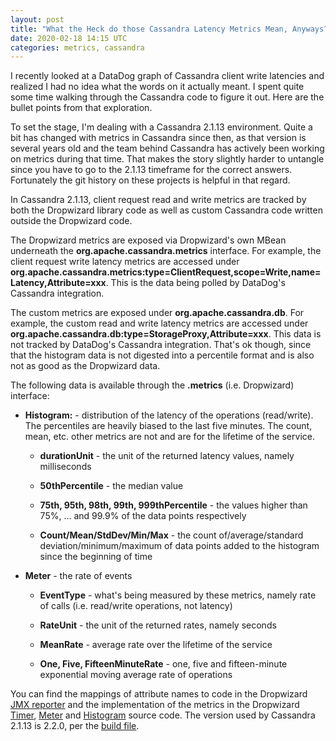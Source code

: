 ```yaml
---
layout: post
title: "What the Heck do those Cassandra Latency Metrics Mean, Anyways?"
date: 2020-02-18 14:15 UTC
categories: metrics, cassandra
---
```


I recently looked at a DataDog graph of Cassandra client write latencies
and realized I had no idea what the words on it actually meant.  I spent
quite some time walking through the Cassandra code to figure it out.
Here are the bullet points from that exploration.

To set the stage, I'm dealing with a Cassandra 2.1.13 environment.
Quite a bit has changed with metrics in Cassandra since then, as that
version is several years old and the team behind Cassandra has actively
been working on metrics during that time.  That makes the story slightly
harder to untangle since you have to go to the 2.1.13 timeframe for the
correct answers.  Fortunately the git history on these projects is
helpful in that regard.

In Cassandra 2.1.13, client request read and write metrics are tracked by
both the Dropwizard library code as well as custom Cassandra code
written outside the Dropwizard code.

The Dropwizard metrics are exposed via Dropwizard's own MBean underneath
the **org.apache.cassandra.metrics** interface.  For example, the client
request write latency metrics are accessed under
**org.apache.cassandra.metrics:type=ClientRequest,scope=Write,name=Latency,Attribute=xxx**.
This is the data being polled by DataDog's Cassandra integration.

The custom metrics are exposed under **org.apache.cassandra.db**.  For
example, the custom read and write latency metrics are accessed under
**org.apache.cassandra.db:type=StorageProxy,Attribute=xxx**.  This data
is not tracked by DataDog's Cassandra integration.  That's ok though,
since that the histogram data is not digested into a percentile format
and is also not as good as the Dropwizard data.

The following data is available through the **.metrics** (i.e.
Dropwizard) interface:

-   **Histogram:** - distribution of the latency of the operations
    (read/write).  The percentiles are heavily biased to the last five
    minutes.  The count, mean, etc. other metrics are not and are for
    the lifetime of the service.

    -   **durationUnit** - the unit of the returned latency values,
        namely milliseconds

    -   **50thPercentile** - the median value

    -   **75th, 95th, 98th, 99th, 999thPercentile** - the values higher
        than 75%, … and 99.9% of the data points respectively

    -   **Count/Mean/StdDev/Min/Max** - the count of/average/standard
        deviation/minimum/maximum of data points added to the histogram
        since the beginning of time

-   **Meter** - the rate of events

    -   **EventType** - what's being measured by these metrics, namely
        rate of calls (i.e. read/write operations, not latency)

    -   **RateUnit** - the unit of the returned rates, namely seconds

    -   **MeanRate** - average rate over the lifetime of the service

    -   **One, Five, FifteenMinuteRate** - one, five and fifteen-minute
        exponential moving average rate of operations

You can find the mappings of attribute names to code in the Dropwizard
[JMX reporter] and the implementation of the metrics in the Dropwizard
[Timer], [Meter] and [Histogram] source code.  The version used by
Cassandra 2.1.13 is 2.2.0, per the [build file].

[JMX reporter]: https://github.com/dropwizard/metrics/blob/v2.2.0/metrics-core/src/main/java/com/yammer/metrics/reporting/JmxReporter.java
[Timer]: https://github.com/dropwizard/metrics/blob/v2.2.0/metrics-core/src/main/java/com/yammer/metrics/core/Timer.java
[Meter]: https://github.com/dropwizard/metrics/blob/v2.2.0/metrics-core/src/main/java/com/yammer/metrics/core/Meter.java
[Histogram]: https://github.com/dropwizard/metrics/blob/v2.2.0/metrics-core/src/main/java/com/yammer/metrics/core/Histogram.java
[build file]: https://github.com/apache/cassandra/blob/cassandra-2.1.13/build.xml#L403
